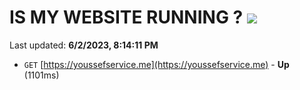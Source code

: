 # IS MY WEBSITE RUNNING ? [![](https://img.shields.io/static/v1?label=Sponsor&message=%E2%9D%A4&logo=GitHub&color=%23fe8e86)](https://github.com/sponsors/<username>)

Last updated: **6/2/2023, 8:14:11 PM**

- `GET` [https://youssefservice.me](https://youssefservice.me) - **Up** (1101ms)
